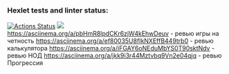 ### Hexlet tests and linter status:
[![Actions Status](https://github.com/IvanSalnikov/php-project-45/workflows/hexlet-check/badge.svg)](https://github.com/IvanSalnikov/php-project-45/actions)
<a href="https://codeclimate.com/github/IvanSalnikov/php-project-45/maintainability"><img src="https://api.codeclimate.com/v1/badges/9a43664f2d7579f79276/maintainability" /></a>
https://asciinema.org/a/pbHmR8lpdCKr6zjW4kEhwDeuv - ревью игры на четность
https://asciinema.org/a/ef80035U8fIkNXEffB449trb0 - ревью калькулятора
https://asciinema.org/a/iFGAY6oNEduMbYS0T90sktNdv - ревью НОД
https://asciinema.org/a/jkk9i3r44Mztvbq9Vn2e04qjq - ревью Прогрессия

